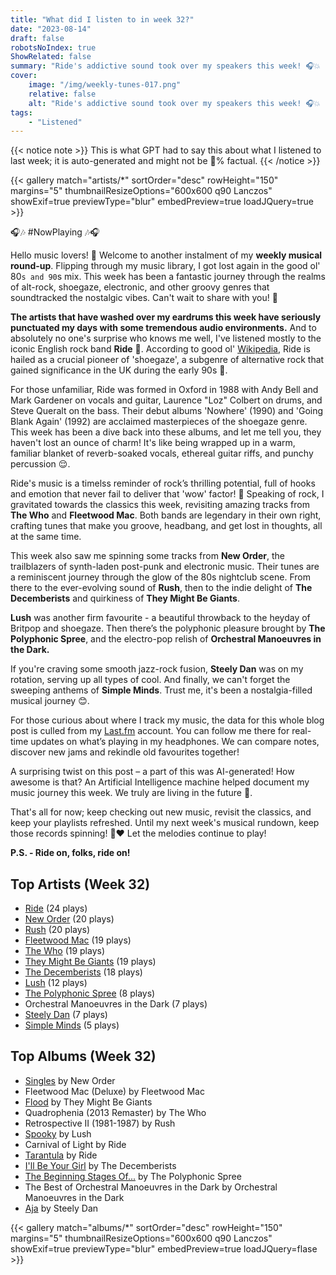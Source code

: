 ```yaml
---
title: "What did I listen to in week 32?"
date: "2023-08-14"
draft: false
robotsNoIndex: true
ShowRelated: false
summary: "Ride's addictive sound took over my speakers this week! 🎧💥 LastFM data reveals their unique style, shaping my soundtrack and altering my rhythm."
cover:
    image: "/img/weekly-tunes-017.png"
    relative: false
    alt: "Ride's addictive sound took over my speakers this week! 🎧💥 LastFM data reveals their unique style, shaping my soundtrack and altering my rhythm."
tags:
    - "Listened"
---
```


{{< notice note >}}
This is what GPT had to say this about what I listened to last week; it is auto-generated and might not be 💯% factual.
{{< /notice >}}

{{< gallery match="artists/*" sortOrder="desc" rowHeight="150" margins="5" thumbnailResizeOptions="600x600 q90 Lanczos" showExif=true previewType="blur" embedPreview=true loadJQuery=true >}}

🎧🎶 #NowPlaying 🎶🎧

Hello music lovers! 👋 Welcome to another instalment of my **weekly musical round-up**. Flipping through my music library, I got lost again in the good ol' 80`s and 90`s mix. This week has been a fantastic journey through the realms of alt-rock, shoegaze, electronic, and other groovy genres that soundtracked the nostalgic vibes. Can't wait to share with you! 🚀 

**The artists that have washed over my eardrums this week have seriously punctuated my days with some tremendous audio environments.** And to absolutely no one's surprise who knows me well, I've listened mostly to the iconic English rock band **Ride** 🤟. According to good ol' [Wikipedia](https://en.wikipedia.org/wiki/Ride_(band)), Ride is hailed as a crucial pioneer of 'shoegaze', a subgenre of alternative rock that gained significance in the UK during the early 90s 🎸.

For those unfamiliar, Ride was formed in Oxford in 1988 with Andy Bell and Mark Gardener on vocals and guitar, Laurence "Loz" Colbert on drums, and Steve Queralt on the bass. Their debut albums 'Nowhere' (1990) and 'Going Blank Again' (1992) are acclaimed masterpieces of the shoegaze genre. This week has been a dive back into these albums, and let me tell you, they haven't lost an ounce of charm! It's like being wrapped up in a warm, familiar blanket of reverb-soaked vocals, ethereal guitar riffs, and punchy percussion 😌.

Ride's music is a timelss reminder of rock’s thrilling potential, full of hooks and emotion that never fail to deliver that 'wow' factor! 🙌 Speaking of rock, I gravitated towards the classics this week, revisiting amazing tracks from **The Who** and **Fleetwood Mac**. Both bands are legendary in their own right, crafting tunes that make you groove, headbang, and get lost in thoughts, all at the same time.

This week also saw me spinning some tracks from **New Order**, the trailblazers of synth-laden post-punk and electronic music. Their tunes are a reminiscent journey through the glow of the 80s nightclub scene. From there to the ever-evolving sound of **Rush**, then to the indie delight of **The Decemberists** and quirkiness of **They Might Be Giants**.

**Lush** was another firm favourite - a beautiful throwback to the heyday of Britpop and shoegaze. Then there’s the polyphonic pleasure brought by **The Polyphonic Spree**, and the electro-pop relish of **Orchestral Manoeuvres in the Dark.**

If you're craving some smooth jazz-rock fusion, **Steely Dan** was on my rotation, serving up all types of cool. And finally, we can't forget the sweeping anthems of **Simple Minds**. Trust me, it's been a nostalgia-filled musical journey 😊.

For those curious about where I track my music, the data for this whole blog post is culled from my [Last.fm](https://www.last.fm/user/RussMckendrick) account. You can follow me there for real-time updates on what’s playing in my headphones. We can compare notes, discover new jams and rekindle old favourites together!

A surprising twist on this post – a part of this was AI-generated! How awesome is that? An Artificial Intelligence machine helped document my music journey this week. We truly are living in the future 🤖.

That's all for now; keep checking out new music, revisit the classics, and keep your playlists refreshed. Until my next week's musical rundown, keep those records spinning! 🎵❤️ Let the melodies continue to play!

**P.S. - Ride on, folks, ride on!**

## Top Artists (Week 32)

- [Ride](https://www.russ.fm/artist/ride/) (24 plays)
- [New Order](https://www.russ.fm/artist/new-order/) (20 plays)
- [Rush](https://www.russ.fm/artist/rush/) (20 plays)
- [Fleetwood Mac](https://www.russ.fm/artist/fleetwood-mac/) (19 plays)
- [The Who](https://www.russ.fm/artist/the-who/) (19 plays)
- [They Might Be Giants](https://www.russ.fm/artist/they-might-be-giants/) (19 plays)
- [The Decemberists](https://www.russ.fm/artist/the-decemberists/) (18 plays)
- [Lush](https://www.russ.fm/artist/lush/) (12 plays)
- [The Polyphonic Spree](https://www.russ.fm/artist/the-polyphonic-spree/) (8 plays)
- Orchestral Manoeuvres in the Dark (7 plays)
- [Steely Dan](https://www.russ.fm/artist/steely-dan/) (7 plays)
- [Simple Minds](https://www.russ.fm/artist/simple-minds/) (5 plays)


## Top Albums (Week 32)

- [Singles](https://www.russ.fm/albums/singles-9017905/) by New Order
- Fleetwood Mac (Deluxe) by Fleetwood Mac
- [Flood](https://www.russ.fm/albums/flood-1593562/) by They Might Be Giants
- Quadrophenia (2013 Remaster) by The Who
- Retrospective II (1981-1987) by Rush
- [Spooky](https://www.russ.fm/albums/spooky-27919932/) by Lush
- Carnival of Light by Ride
- [Tarantula](https://www.russ.fm/albums/tarantula-27861876/) by Ride
- [I'll Be Your Girl](https://www.russ.fm/albums/i-ll-be-your-girl-11709250/) by The Decemberists
- [The Beginning Stages Of...](https://www.russ.fm/albums/the-beginning-stages-of-890127/) by The Polyphonic Spree
- The Best of Orchestral Manoeuvres in the Dark by Orchestral Manoeuvres in the Dark
- [Aja](https://www.russ.fm/albums/aja-2884821/) by Steely Dan


{{< gallery match="albums/*" sortOrder="desc" rowHeight="150" margins="5" thumbnailResizeOptions="600x600 q90 Lanczos" showExif=true previewType="blur" embedPreview=true loadJQuery=flase >}}